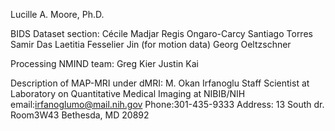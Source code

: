 Lucille A. Moore, Ph.D.

BIDS Dataset section:
Cécile Madjar
Regis Ongaro-Carcy
Santiago Torres
Samir Das
Laetitia Fesselier
Jin (for motion data)
Georg Oeltzschner

Processing
NMIND team:
Greg Kier
Justin Kai


Description of MAP-MRI under dMRI:
M. Okan Irfanoglu
Staff Scientist at Laboratory on Quantitative Medical Imaging at NIBIB/NIH
email:irfanoglumo@mail.nih.gov
Phone:301-435-9333
Address: 13 South dr. Room3W43
Bethesda, MD 20892